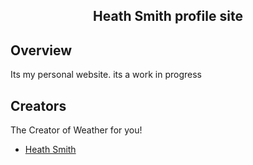 <h2 align="center">Heath Smith profile site</h2>

## Overview
Its my personal website. its a work in progress



## Creators
The Creator of Weather for you!

* [Heath Smith](https://github.com/Iamheathsmith)
